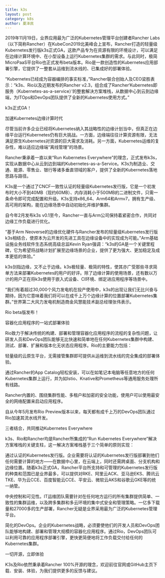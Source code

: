 ```yaml
---
title: k3s
layout: post
category: k8s
author: 夏泽民
---
```

2019年11月19日，业界应用最为广泛的Kubernetes管理平台创建者Rancher Labs（以下简称Rancher）在KubeCon2019北美峰会上宣布，Rancher打造的轻量级Kubernetes发行版k3s正式GA，这款产品专为在资源有限的环境设计，可以满足在边缘计算环境中、在小型设备上运行Kubernetes集群的需求。与此同时，极简MicroPaaS平台Rio也正式发布beta版本。Rio是一款创造性的Kubernetes应用部署引擎，它提供了一整套从运维到流水线的、已集成好的部署体验。
<!-- more -->
“Kubernetes已经成为容器编排的事实标准，”Rancher联合创始人及CEO梁胜表示：“k3s、Rio以及近期发布的Rancher v2.3，组合成了Rancher‘Kubernetes即服务（Kubernetes-as-a-service）’的整套解决方案堆栈，从数据中心到云到边缘端，为ITOps和DevOps团队提供了全新的Kubernetes使用方式。”




k3s正式GA！

加速Kubernetes边缘计算时代



尽管当前许多企业已经将Kubernetes纳入其战略性的边缘计划当中，但真正在边缘平台运行Kubernetes仍有巨大挑战。一方面，边缘端往往计算资源有限，无法满足原生Kubernetes对资源的巨大需求及消耗。另一方面，Kubernetes运维的复杂性，难以适应边缘端“离线管理”的场景。



Rancher秉承着一直以来“Run Kubernetes Everywhere”的理念，正式发布k3s，实现从数据中心从云到边到端的Kubernetes-as-a-Service。K3s为制造业、交通、能源、零售业、银行等诸多垂直领域的客户，提供了全新的Kubernetes落地思路与路径。



K3s是一个通过了CNCF一致性认证的轻量级Kubernetes发行版，它是一个初发布时大小不到40MB（现约60MB）、内存消耗小于500MB的二进制文件，只需一条命令即可完成配置和升级。K3s支持x86_64、Arm64和Armv7，拥有生产级、高可用的架构，能在边缘场景中自动初始化并维护集群。



自今年2月发布k3s v0.1至今，Rancher一直与Arm公司保持着紧密合作，共同对边缘工作负载进行优化。



“基于Arm Neoverse的边缘优化硬件与Rancher发布的轻量级Kubernetes发行版k3s相结合，使原本为云开发的先进工具在边缘设备中的实现成为可能。”Arm基础设施业务线软件生态系统高级总监Kevin Ryan强调：“k3s的GA是一个关键里程碑，它为希望将战略计划扩展至边缘场景的企业，提供了更为强大、更加稳定及成本更低的体验。”



k3s剑指边缘，又不止于边缘。k3s极轻量、极简的特性，使其亦广受那些寻求简单方法来部署Kubernetes的用户的好评。除了边缘计算的使用场景，还有数以万计的用户正在将k3s使用于嵌入式设备、CI环境、绑定进应用程序等场景中。



“我们有着超过30,000个风力发电机在投产使用中，k3s的出现让我们无比兴奋与期待，因为它意味着我们将可以在成千上万个边缘计算的位置部署Kubernetes集群。”世界第二大风力发电机制造商金风慧能技术副总经理张伟表示。




Rio beta版发布！

容器化应用程序的一站式部署体验



Rio致力于解决传统的构建、部署和管理容器化应用程序的流程的复杂性问题，让研发人员和DevOps团队能够无比快速和简单地在任何Kubernetes集群中构建、测试、部署、扩展和版本化无状态应用程序。Rio的主要能力包括：



轻量级的云原生平台，无需接管集群即可提供从运维到流水线的完全集成的部署体验。

通过Rancher的App Catalog轻松安装，可以在如笔记本电脑等任意地方的任何Kubernetes集群上运行，并为如Istio、Knative和Prometheus等通用服务处理所有线路。

Rancher内置的、围绕集群性能、多租户和加密的安全功能，使用户可以使用最安全的网络配置来启动应用程序。



自从今年5月发布Rio Preview版本以来，每天都有成千上万的DevOps团队通过Rio加速其流水线开发。




三者结合，共同推动Kubernetes Everywhere



k3s、Rio和Rancher均是Rancher所集成的“Run Kubernetes Everywhere”解决方案堆栈的关键支柱，这一解决方案堆栈基于三个简单的原则实现：



通过认证的Kubernetes发行版。企业需要将认证的Kubernetes发行版部署到他们任何需要计算的地方——在数据中心里，在云端上，同时还需跨桌面、分支机构和边缘位置。随着k3s正式GA，Rancher平台所支持和可管理的Kubernetes发行版的种类和范围已是业界最多，可以提供对RKE、阿里云ACK、亚马逊EKS、腾讯云TKE、华为云CCE、百度智能云CCE、平安云、微软云AKS和谷歌云GKE等的统一纳管。



中央控制和可见性。IT运维团队需要针对在任何地方运行的所有集群提供简单、一致性的集群运维，以及跨多集群和多云环境的集中式安全和管理策略。一亿多下载量和27000多的生产部署，Rancher无疑是业界采用最为广泛的Kubernetes管理平台。



简化的DevOps。企业的Kubernetes战略，必须要使他们的开发人员和DevOps团队能够地构建、部署和管理大规模的容器化应用程序。通过Rio，DevOps团队可以利用可靠的应用程序部署引擎，更快更简便地将工作负载交付给任何的Kubernetes集群。




一切开源，立即体验



K3s及Rio依然秉承着Rancher 100%开源的理念，欢迎前往官网或GitHub主页下载、安装、体验，为我们提供更多的反馈与建议。
